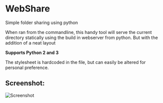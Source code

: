 WebShare
========

Simple folder sharing using python

When ran from the commandline, this handy tool will serve the current directory statically using the build in webserver from python.
But with the addition of a neat layout

**Supports Python 2 and 3**

The stylesheet is hardcoded in the file, but can easily be altered for personal preference.

Screenshot:
----------

![Screenshot](https://raw.github.com/Paaskehare/WebShare/master/screenshot.png)
